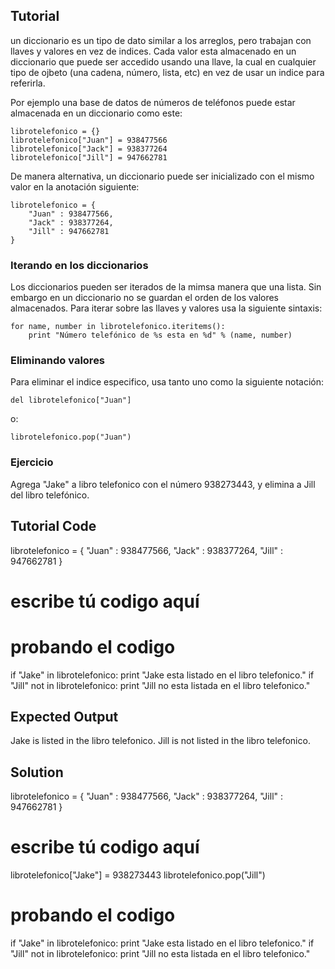 Tutorial
--------

un diccionario es un tipo de dato similar a los arreglos, pero trabajan con llaves y valores en vez de indices. Cada valor esta almacenado en un diccionario que puede ser accedido usando una llave, la cual en cualquier tipo de ojbeto (una cadena, número, lista, etc) en vez de usar un indice para referirla.

Por ejemplo una base de datos de números de teléfonos puede estar almacenada en un diccionario como este:

    librotelefonico = {}
    librotelefonico["Juan"] = 938477566
    librotelefonico["Jack"] = 938377264
    librotelefonico["Jill"] = 947662781

De manera alternativa, un diccionario puede ser inicializado con el mismo valor en la anotación siguiente:

    librotelefonico = {
        "Juan" : 938477566,
        "Jack" : 938377264,
        "Jill" : 947662781
    }

### Iterando en los diccionarios

Los diccionarios pueden ser iterados de la mimsa manera que una lista. Sin embargo en un diccionario no se guardan el orden de los valores almacenados. Para iterar sobre las llaves y valores usa la siguiente sintaxis:

    for name, number in librotelefonico.iteritems():
        print "Número telefónico de %s esta en %d" % (name, number)

### Eliminando valores

Para eliminar el indice especifico, usa tanto uno como la siguiente notación:

    del librotelefonico["Juan"]

o:

    librotelefonico.pop("Juan")

### Ejercicio

Agrega "Jake" a libro telefonico con el número 938273443, y elimina a Jill del libro telefónico.

Tutorial Code
-------------

librotelefonico = {
    "Juan" : 938477566,
    "Jack" : 938377264,
    "Jill" : 947662781
}

# escribe tú codigo aquí


# probando el codigo
if "Jake" in librotelefonico:
    print "Jake esta listado en el libro telefonico."
if "Jill" not in librotelefonico:
    print "Jill no esta listada en el libro telefonico."

Expected Output
---------------

Jake is listed in the libro telefonico.
Jill is not listed in the libro telefonico.

Solution
--------

librotelefonico = {
    "Juan" : 938477566,
    "Jack" : 938377264,
    "Jill" : 947662781
}

# escribe tú codigo aquí
librotelefonico["Jake"] = 938273443
librotelefonico.pop("Jill")

# probando el codigo
if "Jake" in librotelefonico:
    print "Jake esta listado en el libro telefonico."
if "Jill" not in librotelefonico:
    print "Jill no esta listada en el libro telefonico."
